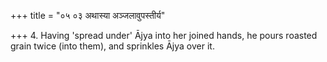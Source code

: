+++
title = "०५ ०३ अथास्या अञ्जलावुपस्तीर्य"

+++
4. Having 'spread under' Ājya into her joined hands, he pours roasted grain twice (into them), and sprinkles Ājya over it.
